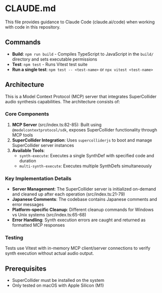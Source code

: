 # CLAUDE.md

This file provides guidance to Claude Code (claude.ai/code) when working with code in this repository.

## Commands

- **Build**: `npm run build` - Compiles TypeScript to JavaScript in the `build/` directory and sets executable permissions
- **Test**: `npm test` - Runs Vitest test suite
- **Run a single test**: `npm test -- <test-name>` or `npx vitest <test-name>`

## Architecture

This is a Model Context Protocol (MCP) server that integrates SuperCollider audio synthesis capabilities. The architecture consists of:

### Core Components

1. **MCP Server** (src/index.ts:82-85): Built using `@modelcontextprotocol/sdk`, exposes SuperCollider functionality through MCP tools
2. **SuperCollider Integration**: Uses `supercolliderjs` to boot and manage SuperCollider server instances
3. **Available Tools**:
   - `synth-execute`: Executes a single SynthDef with specified code and duration
   - `multi-synth-execute`: Executes multiple SynthDefs simultaneously

### Key Implementation Details

- **Server Management**: The SuperCollider server is initialized on-demand and cleaned up after each operation (src/index.ts:21-79)
- **Japanese Comments**: The codebase contains Japanese comments and error messages
- **Platform-specific Cleanup**: Different cleanup commands for Windows vs Unix systems (src/index.ts:65-68)
- **Error Handling**: Synth execution errors are caught and returned as formatted MCP responses

### Testing

Tests use Vitest with in-memory MCP client/server connections to verify synth execution without actual audio output.

## Prerequisites

- SuperCollider must be installed on the system
- Only tested on macOS with Apple Silicon (M1)